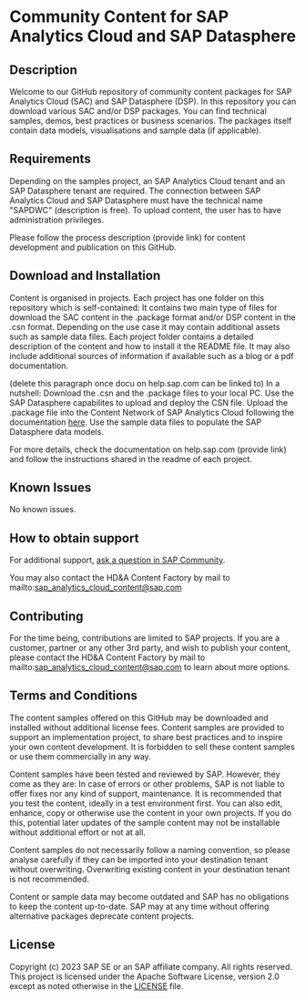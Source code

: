 # Community Content for SAP Analytics Cloud and SAP Datasphere

<!--- Register repository https://api.reuse.software/register, then add REUSE badge:
[![REUSE status](https://api.reuse.software/badge/github.com/SAP-samples/REPO-NAME)](https://api.reuse.software/info/github.com/SAP-samples/REPO-NAME)
-->

## Description
<!-- Please include SEO-friendly description -->
Welcome to our GitHub repository of community content packages for SAP Analytics Cloud (SAC) and SAP Datasphere (DSP). In this repository you can download various SAC and/or DSP packages.
You can find technical samples, demos, best practices or business scenarios.
The packages itself contain data models, visualisations and sample data (if applicable). 

## Requirements
Depending on the samples project, an SAP Analytics Cloud tenant and an SAP Datasphere tenant are required. The connection between SAP Analytics Cloud and SAP Datasphere must have the technical name "SAPDWC" (description is free).
To upload content, the user has to have administration privileges.

Please follow the process description (provide link) for content development and publication on this GitHub.

## Download and Installation
Content is organised in projects. Each project has one folder on this repository which is self-contained:
It contains two main type of files for download the SAC content in the .package format and/or DSP content in the .csn format.
Depending on the use case it may contain additional assets such as sample data files.
Each project folder contains a detailed description of the content and how to install it the README file. It may also include additional sources of information if available such as a blog or a pdf documentation.

(delete this paragraph once docu on help.sap.com can be linked to)
In a nutshell:
Download the .csn and the .package files to your local PC.
Use the SAP Datasphere capabilites to upload and deploy the CSN file.
Upload the .package file into the Content Network of SAP Analytics Cloud following the documentation [here](https://help.sap.com/doc/00f68c2e08b941f081002fd3691d86a7/2023.15/en-US/bf932365c52545ed9fcafd7406b4ee76.html).
Use the sample data files to populate the SAP Datasphere data models.

For more details, check the documentation on help.sap.com (provide link) and follow the instructions shared in the readme of each project.

## Known Issues
No known issues.

## How to obtain support
For additional support, [ask a question in SAP Community](https://answers.sap.com/questions/ask.html).

You may also contact the HD&A Content Factory by mail to mailto:sap_analytics_cloud_content@sap.com

## Contributing
For the time being, contributions are limited to SAP projects. If you are a customer, partner or any other 3rd party, and wish to publish your content, please contact the HD&A Content Factory by mail to mailto:sap_analytics_cloud_content@sap.com to learn about more options.

## Terms and Conditions
The content samples offered on this GitHub may be downloaded and installed without additional license fees. Content samples are provided to support an implementation project, to share best practices and to inspire your own content development. 
It is forbidden to sell these content samples or use them commercially in any way. 

Content samples have been tested and reviewed by SAP. However, they come as they are: In case of errors or other problems, SAP is not liable to offer fixes nor any kind of support, maintenance. It is recommended that you test the content, ideally in a test environment first. You can also edit, enhance, copy or otherwise use the content in your own projects. If you do this, potential later updates of the sample content may not be installable without additional effort or not at all.

Content samples do not necessarily follow a naming convention, so please analyse carefully if they can be imported into your destination tenant without overwriting. Overwriting existing content in your destination tenant is not recommended.

Content or sample data may become outdated and SAP has no obligations to keep the content up-to-date. SAP may at any time without offering alternative packages deprecate content projects. 


## License
Copyright (c) 2023 SAP SE or an SAP affiliate company. All rights reserved. This project is licensed under the Apache Software License, version 2.0 except as noted otherwise in the [LICENSE](LICENSE) file.
